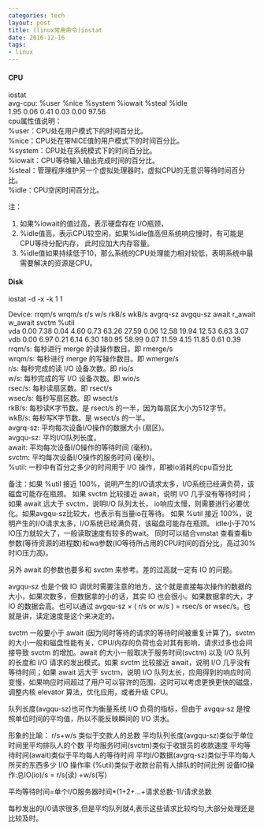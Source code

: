 ```yaml
---
categories: tech
layout: post
title: (linux常用命令)iostat
date: 2016-12-16
tags: 
- linux
---
```


#### CPU  

iostat  
avg-cpu:  %user   %nice %system %iowait  %steal   %idle  
          1.95    0.06    0.41    0.03    0.00   97.56  
cpu属性值说明：  
%user：CPU处在用户模式下的时间百分比。  
%nice：CPU处在带NICE值的用户模式下的时间百分比。  
%system：CPU处在系统模式下的时间百分比。  
%iowait：CPU等待输入输出完成时间的百分比。  
%steal：管理程序维护另一个虚拟处理器时，虚拟CPU的无意识等待时间百分比。  
%idle：CPU空闲时间百分比。  

注：  
1. 如果%iowait的值过高，表示硬盘存在 I/O瓶颈，  
2. %idle值高，表示CPU较空闲，如果%idle值高但系统响应慢时，有可能是CPU等待分配内存， 
此时应加大内存容量。  
3. %idle值如果持续低于10，那么系统的CPU处理能力相对较低，表明系统中最需要解决的资源是CPU。 

#### Disk  

iostat -d -x -k 1 1  

Device:         rrqm/s   wrqm/s     r/s     w/s    rkB/s    wkB/s avgrq-sz avgqu-sz   await r_await w_await  svctm  %util  
vda               0.00     7.38    0.04    4.60     0.73    63.26    27.59     0.06   12.58   19.94   12.53   6.63   3.07  
vdb               0.00     6.97    0.21    6.14     6.30   180.95    58.99     0.07   11.59    4.15   11.85   0.61   0.39  
rrqm/s: 每秒进行 merge 的读操作数目。即 rmerge/s  
wrqm/s: 每秒进行 merge 的写操作数目。即 wmerge/s  
r/s: 每秒完成的读 I/O 设备次数。即 rio/s  
w/s: 每秒完成的写 I/O 设备次数。即 wio/s  
rsec/s: 每秒读扇区数。即 rsect/s  
wsec/s: 每秒写扇区数。即 wsect/s  
rkB/s: 每秒读K字节数。是 rsect/s 的一半，因为每扇区大小为512字节。  
wkB/s: 每秒写K字节数。是 wsect/s 的一半。  
avgrq-sz: 平均每次设备I/O操作的数据大小 (扇区)。  
avgqu-sz: 平均I/O队列长度。  
await: 平均每次设备I/O操作的等待时间 (毫秒)。  
svctm: 平均每次设备I/O操作的服务时间 (毫秒)。  
%util: 一秒中有百分之多少的时间用于 I/O 操作，即被io消耗的cpu百分比  

备注：如果 %util 接近 100%，说明产生的I/O请求太多，I/O系统已经满负荷，该磁盘可能存在瓶颈。
如果 svctm 比较接近 await，说明 I/O 几乎没有等待时间；如果 await 远大于 svctm，说明I/O 队列太长，
io响应太慢，则需要进行必要优化。如果avgqu-sz比较大，也表示有当量io在等待。
如果 %util 接近 100%，说明产生的I/O请求太多，I/O系统已经满负荷，该磁盘可能存在瓶颈。 idle小于70% IO压力就较大了，一般读取速度有较多的wait。 同时可以结合vmstat 查看查看b参数(等待资源的进程数)和wa参数(IO等待所占用的CPU时间的百分比，高过30%时IO压力高)。

另外 await 的参数也要多和 svctm 来参考。差的过高就一定有 IO 的问题。

avgqu-sz 也是个做 IO 调优时需要注意的地方，这个就是直接每次操作的数据的大小，如果次数多，但数据拿的小的话，其实 IO 也会很小。如果数据拿的大，才IO 的数据会高。也可以通过 avgqu-sz × ( r/s or w/s ) = rsec/s or wsec/s。也就是讲，读定速度是这个来决定的。

svctm 一般要小于 await (因为同时等待的请求的等待时间被重复计算了)，svctm 的大小一般和磁盘性能有关，CPU/内存的负荷也会对其有影响，请求过多也会间接导致 svctm 的增加。await 的大小一般取决于服务时间(svctm) 以及 I/O 队列的长度和 I/O 请求的发出模式。如果 svctm 比较接近 await，说明 I/O 几乎没有等待时间；如果 await 远大于 svctm，说明 I/O 队列太长，应用得到的响应时间变慢，如果响应时间超过了用户可以容许的范围，这时可以考虑更换更快的磁盘，调整内核 elevator 算法，优化应用，或者升级 CPU。

队列长度(avgqu-sz)也可作为衡量系统 I/O 负荷的指标，但由于 avgqu-sz 是按照单位时间的平均值，所以不能反映瞬间的 I/O 洪水。

形象的比喻：
r/s+w/s 类似于交款人的总数
平均队列长度(avgqu-sz)类似于单位时间里平均排队人的个数
平均服务时间(svctm)类似于收银员的收款速度
平均等待时间(await)类似于平均每人的等待时间
平均I/O数据(avgrq-sz)类似于平均每人所买的东西多少
I/O 操作率 (%util)类似于收款台前有人排队的时间比例
设备IO操作:总IO(io)/s = r/s(读) +w/s(写)

平均等待时间=单个I/O服务器时间*(1+2+...+请求总数-1)/请求总数

每秒发出的I/0请求很多,但是平均队列就4,表示这些请求比较均匀,大部分处理还是比较及时。


